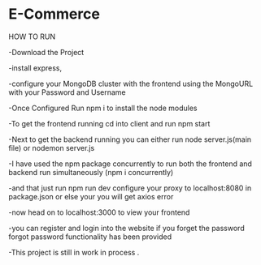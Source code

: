 # E-Commerce
HOW TO RUN 

-Download the Project

-install express,

-configure your MongoDB cluster with the frontend using the MongoURL with your Password and Username

-Once Configured Run npm i to install the node modules 

-To get the frontend running cd into client and run npm start 

-Next to get the backend running you can either run node server.js(main file) or nodemon server.js

-I have used the npm package concurrently to run both the frontend and backend run simultaneously (npm i concurrently)

-and that just run npm run dev configure your proxy to localhost:8080 in package.json or else your you will get axios error

-now head on to localhost:3000 to view your frontend

-you can register and login into the website if you forget the password forgot password functionality has been provided

-This project is still in work in process .
